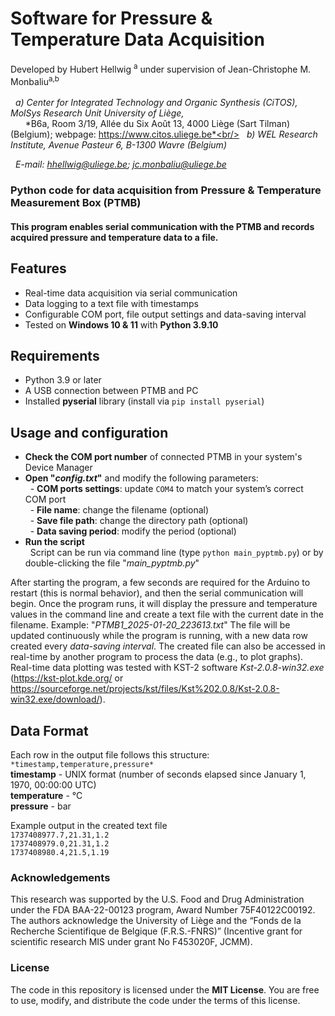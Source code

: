 # Software for Pressure & Temperature Data Acquisition
Developed by Hubert Hellwig	<sup>a</sup> under supervision of Jean-Christophe M. Monbaliu<sup>a,b</sup><br/><br/>
&nbsp; *a) Center for Integrated Technology and Organic Synthesis (CiTOS), MolSys Research Unit University of Liège,*<br/>
&nbsp; &nbsp; &nbsp; *B6a, Room 3/19, Allée du Six Août 13, 4000 Liège (Sart Tilman) (Belgium); webpage: https://www.citos.uliege.be*<br/>
&nbsp; *b)	WEL Research Institute, Avenue Pasteur 6, B-1300 Wavre (Belgium)*

&nbsp; *E-mail: hhellwig@uliege.be; jc.monbaliu@uliege.be*


### Python code for data acquisition from Pressure & Temperature Measurement Box (PTMB)
#### This program enables serial communication with the PTMB and records acquired pressure and temperature data to a file.

## Features
- Real-time data acquisition via serial communication
- Data logging to a text file with timestamps
- Configurable COM port, file output settings and data-saving interval
- Tested on **Windows 10 & 11** with **Python 3.9.10**

## Requirements
- Python 3.9 or later  
- A USB connection between PTMB and PC  
- Installed **pyserial** library (install via `pip install pyserial`) 

## Usage and configuration
- **Check the COM port number** of connected PTMB in your system's Device Manager
- **Open "*config.txt*"** and modify the following parameters: <br>
&nbsp; - **COM ports settings**: update `COM4` to match your system’s correct COM port<br>
&nbsp; - **File name**: change the filename (optional)<br>
&nbsp; - **Save file path**: change the directory path (optional)<br>
&nbsp; - **Data saving period**: modify the period (optional)<br>
- **Run the script** <br>
&nbsp; Script can be run via command line (type `python main_pyptmb.py`) or by double-clicking the file "*main_pyptmb.py*" <br>

After starting the program, a few seconds are required for the Arduino to restart (this is normal behavior), and then the serial communication will begin. Once the program runs, it will display the pressure and temperature values in the command line and create a text file with the current date in the filename. Example: "*PTMB1_2025-01-20_223613.txt*" The file will be updated continuously while the program is running, with a new data row created every *data-saving interval*. The created file can also be accessed in real-time by another program to process the data (e.g., to plot graphs). Real-time data plotting was tested with KST-2 software *Kst-2.0.8-win32.exe* (https://kst-plot.kde.org/ or https://sourceforge.net/projects/kst/files/Kst%202.0.8/Kst-2.0.8-win32.exe/download/). <br>

## Data Format
Each row in the output file follows this structure: <br>
`*timestamp,temperature,pressure*`  <br>
**timestamp** - UNIX format (number of seconds elapsed since January 1, 1970, 00:00:00 UTC)  <br>
**temperature** - °C  <br>
**pressure** - bar  <br>

Example output in the created text file <br>
`1737408977.7,21.31,1.2` <br>
`1737408979.0,21.31,1.2` <br>
`1737408980.4,21.5,1.19` <br>

### Acknowledgements
This research was supported by the U.S. Food and Drug Administration under the FDA BAA-22-00123 program, Award Number 75F40122C00192. The authors acknowledge the University of Liège and the “Fonds de la Recherche Scientifique de Belgique (F.R.S.-FNRS)” (Incentive grant for scientific research MIS under grant No F453020F, JCMM).

### License
The code in this repository is licensed under the **MIT License**. You are free to use, modify, and distribute the code under the terms of this license.
